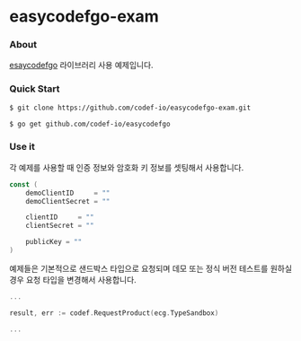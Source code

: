 # easycodefgo-exam

### About
[esaycodefgo](https://github.com/codef-io/easycodefgo) 라이브러리 사용 예제입니다.  

### Quick Start
```bash
$ git clone https://github.com/codef-io/easycodefgo-exam.git

$ go get github.com/codef-io/easycodefgo
```

### Use it

각 예제를 사용할 때 인증 정보와 암호화 키 정보를 셋팅해서 사용합니다.

```go
const (
	demoClientID     = ""
	demoClientSecret = ""

	clientID     = ""
	clientSecret = ""

	publicKey = ""
)
```

예제들은 기본적으로 샌드박스 타입으로 요청되며 데모 또는 정식 버전 테스트를 원하실 경우 요청 타입을 변경해서 사용합니다.

```go
...

result, err := codef.RequestProduct(ecg.TypeSandbox)

...
```
